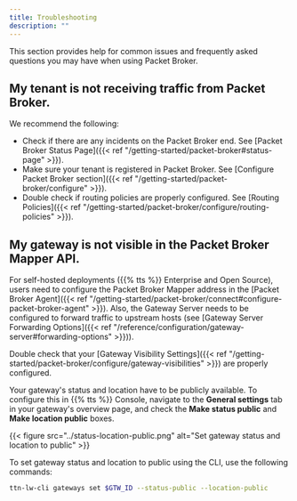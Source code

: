 ```yaml
---
title: Troubleshooting
description: ""
---
```



This section provides help for common issues and frequently asked questions you may have when using Packet Broker. 

<!--more-->

## My tenant is not receiving traffic from Packet Broker.

We recommend the following:

- Check if there are any incidents on the Packet Broker end. See [Packet Broker Status Page]({{< ref "/getting-started/packet-broker#status-page" >}}).
- Make sure your tenant is registered in Packet Broker. See [Configure Packet Broker section]({{< ref "/getting-started/packet-broker/configure" >}}).
- Double check if routing policies are properly configured. See [Routing Policies]({{< ref "/getting-started/packet-broker/configure/routing-policies" >}}).

## My gateway is not visible in the Packet Broker Mapper API.

For self-hosted deployments ({{% tts %}} Enterprise and Open Source), users need to configure the Packet Broker Mapper address in the [Packet Broker Agent]({{< ref "/getting-started/packet-broker/connect#configure-packet-broker-agent" >}}). Also, the Gateway Server needs to be configured to forward traffic to upstream hosts (see [Gateway Server Forwarding Options]({{< ref "/reference/configuration/gateway-server#forwarding-options" >}})).

Double check that your [Gateway Visibility Settings]({{< ref "/getting-started/packet-broker/configure/gateway-visibilities" >}}) are properly configured.

Your gateway's status and location have to be publicly available. To configure this in {{% tts %}} Console, navigate to the **General settings** tab in your gateway's overview page, and check the **Make status public** and **Make location public** boxes.

{{< figure src="../status-location-public.png" alt="Set gateway status and location to public" >}}

To set gateway status and location to public using the CLI, use the following commands:

```bash
ttn-lw-cli gateways set $GTW_ID --status-public --location-public
```
